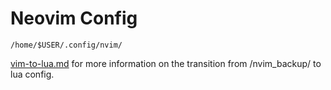 # Neovim Config 

`/home/$USER/.config/nvim/`

[vim-to-lua.md](vim-to-lua.md) for more information on the transition from /nvim_backup/ to lua config.


